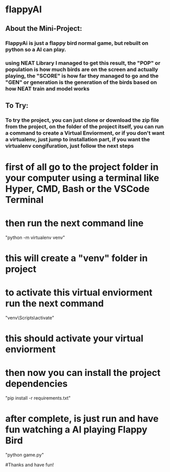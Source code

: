 # flappyAI


## About the Mini-Project:
### FlappyAi is just a flappy bird normal game, but rebuilt on python so a AI can play.
### using NEAT Library I managed to get this result, the "POP" or population is how much birds are on the screen and actually playing, the "SCORE" is how far they managed to go and the "GEN" or generation is the generation of the birds based on how NEAT train and model works


## To Try:
### To try the project, you can just clone or download the zip file from the project, on the folder of the project itself, you can run a command to create a Virtual Enviorment, or if you don't want a virtualenv, just jump to installation part, if you want the virtualenv congifuration, just follow the next steps

# first of all go to the project folder in your computer using a terminal like Hyper, CMD, Bash or the VSCode Terminal
# then run the next command line

"python -m virtualenv venv"

# this will create a "venv" folder in project
# to activate this virtual enviorment run the next command

"venv\Scripts\activate"

# this should activate your virtual enviorment
# then now you can install the project dependencies

"pip install -r requirements.txt"

# after complete, is just run and have fun watching a AI playing Flappy Bird

"python game.py"


#Thanks and have fun!
